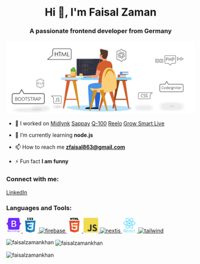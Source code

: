 <h1 align="center">Hi 👋, I'm Faisal Zaman</h1>
<h3 align="center">A passionate frontend developer from Germany</h3>

<p align="left"> <img src="https://raw.githubusercontent.com/priyan1995/priyan1995/master/readme-image.gif" alt="faisalzamankhan" /> </p>

- 🔭 I worked on [Midlynk](https://app.midlynk.com/jobs/listing) [Sappay](https://app.sappay.net/login) [Q-100](https://q100-4ca4a.web.app/log-in) [Reelo](https://app.reelo.ca/login) [Grow Smart Live](https://growsmartlive.com/)

- 🌱 I’m currently learning **node.js**

- 📫 How to reach me **zfaisal863@gmail.com**

- ⚡ Fun fact **I am funny**

<h3 align="left">Connect with me:</h3>
<p align="left">
  <a href='https://www.linkedin.com/in/faisal-zaman-2a1a0b150/' target='_blank'>LinkedIn</a>
</p>

<h3 align="left">Languages and Tools:</h3>
<p align="left"> <a href="https://getbootstrap.com" target="_blank" rel="noreferrer"> <img src="https://raw.githubusercontent.com/devicons/devicon/master/icons/bootstrap/bootstrap-plain-wordmark.svg" alt="bootstrap" width="40" height="40"/> </a> <a href="https://www.w3schools.com/css/" target="_blank" rel="noreferrer"> <img src="https://raw.githubusercontent.com/devicons/devicon/master/icons/css3/css3-original-wordmark.svg" alt="css3" width="40" height="40"/> </a> <a href="https://firebase.google.com/" target="_blank" rel="noreferrer"> <img src="https://www.vectorlogo.zone/logos/firebase/firebase-icon.svg" alt="firebase" width="40" height="40"/> </a> <a href="https://www.w3.org/html/" target="_blank" rel="noreferrer"> <img src="https://raw.githubusercontent.com/devicons/devicon/master/icons/html5/html5-original-wordmark.svg" alt="html5" width="40" height="40"/> </a> <a href="https://developer.mozilla.org/en-US/docs/Web/JavaScript" target="_blank" rel="noreferrer"> <img src="https://raw.githubusercontent.com/devicons/devicon/master/icons/javascript/javascript-original.svg" alt="javascript" width="40" height="40"/> </a> <a href="https://nextjs.org/" target="_blank" rel="noreferrer"> <img src="https://cdn.worldvectorlogo.com/logos/nextjs-2.svg" alt="nextjs" width="40" height="40"/> </a> <a href="https://reactjs.org/" target="_blank" rel="noreferrer"> <img src="https://raw.githubusercontent.com/devicons/devicon/master/icons/react/react-original-wordmark.svg" alt="react" width="40" height="40"/> </a> <a href="https://tailwindcss.com/" target="_blank" rel="noreferrer"> <img src="https://www.vectorlogo.zone/logos/tailwindcss/tailwindcss-icon.svg" alt="tailwind" width="40" height="40"/> </a> </p>

<p><img align="left" src="https://github-readme-stats.vercel.app/api/top-langs?username=faisalzamankhan&show_icons=true&locale=en&layout=compact" alt="faisalzamankhan" /></p>

<p>&nbsp;<img align="center" src="https://github-readme-stats.vercel.app/api?username=faisalzamankhan&show_icons=true&locale=en" alt="faisalzamankhan" /></p>

<p><img align="center" src="https://github-readme-streak-stats.herokuapp.com/?user=faisalzamankhan&" alt="faisalzamankhan" /></p>
